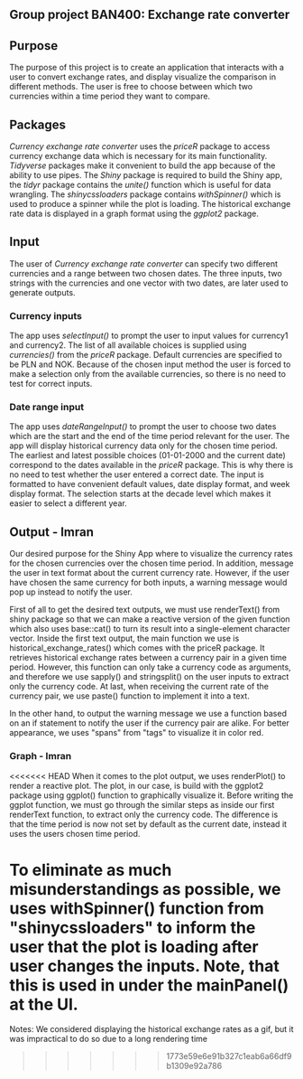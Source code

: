 Group project BAN400: Exchange rate converter
---------------------------------------------

## Purpose
The purpose of this project is to create an application that interacts with a user to
convert exchange rates, and display visualize the comparison in different methods. The
user is free to choose between which two currencies within a time period they want to
compare.

## Packages
*Currency exchange rate converter* uses the *priceR* package to access currency exchange data which is necessary for its main functionality. *Tidyverse* packages make it convenient to build the app because of the ability to use pipes. The *Shiny* package is required to build the Shiny app, the *tidyr* package contains the *unite()* function which is useful for data wrangling. The *shinycssloaders* package contains *withSpinner()* which is used to produce a spinner while the plot is loading. The historical exchange rate data is displayed in a graph format using the *ggplot2* package. 

## Input
The user of *Currency exchange rate converter* can specify two different currencies and a range between two chosen dates. The three inputs, two strings with the currencies and one vector with two dates, are later used to generate outputs.

### Currency inputs
The app uses *selectInput()* to prompt the user to input values for currency1 and currency2. The list of all available choices is supplied using *currencies()* from the *priceR* package. Default currencies are specified to be PLN and NOK. Because of the chosen input method the user is forced to make a selection only from the available currencies, so there is no need to test for correct inputs.

### Date range input
The app uses *dateRangeInput()* to prompt the user to choose two dates which are the start and the end of the time period relevant for the user. The app will display historical currency data only for the chosen time period. The earliest and latest possible choices (01-01-2000 and the current date) correspond to the dates available in the *priceR* package. This is why there is no need to test whether the user entered a correct date. The input is formatted to have convenient default values, date display format, and week display format. The selection starts at the decade level which makes it easier to select a different year.

## Output - Imran

Our desired purpose for the Shiny App where to visualize the currency rates for the chosen currencies over the chosen time period. In addition, message the user in text format about the current currency rate. However, if the user have chosen the same currency for both inputs, a warning message would pop up instead to notify the user.

First of all to get the desired text outputs, we must use renderText() from shiny package so that we can make a reactive version of the given function which also uses base::cat() to turn its result into a single-element character vector. Inside the first text output, the main function we use is historical_exchange_rates() which comes with the priceR package. It retrieves historical exchange rates between a currency pair in a given time period. However, this function can only take a currency code as arguments, and therefore we use sapply() and stringsplit() on the user inputs to extract only the currency code. At last, when receiving the current rate of the currency pair, we use paste() function to implement it into a text.

In the other hand, to output the warning message we use a function based on an if statement to notify the user if the currency pair are alike. For better appearance, we uses "spans" from "tags" to visualize it in color red.  

### Graph - Imran

<<<<<<< HEAD
When it comes to the plot output, we uses renderPlot() to render a reactive plot. The plot, in our case, is build with the ggplot2 package using ggplot() function to graphically visualize it. Before writing the ggplot function, we must go through the similar steps as inside our first renderText function, to extract only the currency code. The difference is that the time period is now not set by default as the current date, instead it uses the users chosen time period.

To eliminate as much misunderstandings as possible, we uses withSpinner() function from "shinycssloaders" to inform the user that the plot is loading after user changes the inputs. Note, that this is used in under the mainPanel() at the UI. 
=======
Notes:
We considered displaying the historical exchange rates as a gif, but it was impractical to do so due to a long rendering time
>>>>>>> 1773e59e6e91b327c1eab6a66df9b1309e92a786
